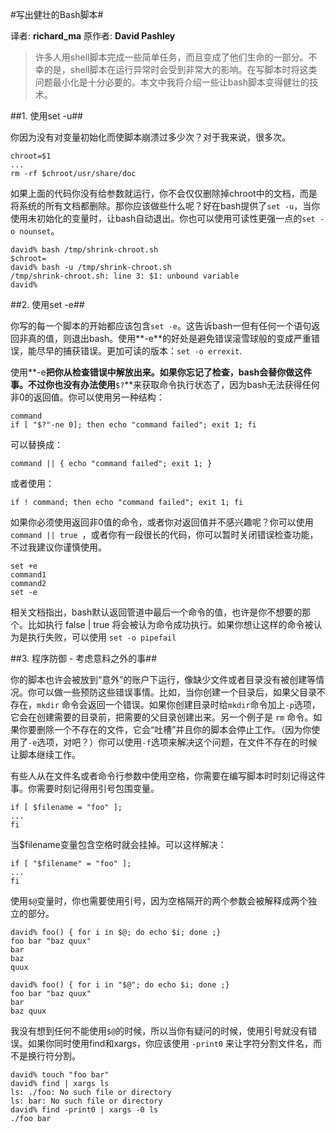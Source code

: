 #写出健壮的Bash脚本#

译者: **richard_ma** 原作者: **David Pashley**

>许多人用shell脚本完成一些简单任务，而且变成了他们生命的一部分。不幸的是，shell脚本在运行异常时会受到非常大的影响。在写脚本时将这类问题最小化是十分必要的。本文中我将介绍一些让bash脚本变得健壮的技术。

##1. 使用set -u##

你因为没有对变量初始化而使脚本崩溃过多少次？对于我来说，很多次。

```shell
chroot=$1
...
rm -rf $chroot/usr/share/doc
```

如果上面的代码你没有给参数就运行，你不会仅仅删除掉chroot中的文档，而是将系统的所有文档都删除。那你应该做些什么呢？好在bash提供了`set -u`，当你使用未初始化的变量时，让bash自动退出。你也可以使用可读性更强一点的`set -o nounset`。

```shell
david% bash /tmp/shrink-chroot.sh
$chroot=
david% bash -u /tmp/shrink-chroot.sh
/tmp/shrink-chroot.sh: line 3: $1: unbound variable
david%
```

##2. 使用set -e##

你写的每一个脚本的开始都应该包含`set -e`。这告诉bash一但有任何一个语句返回非真的值，则退出bash。使用**-e**的好处是避免错误滚雪球般的变成严重错误，能尽早的捕获错误。更加可读的版本：`set -o errexit`.

使用**-e**把你从检查错误中解放出来。如果你忘记了检查，bash会替你做这件事。不过你也没有办法使用**`$?`**来获取命令执行状态了，因为bash无法获得任何非0的返回值。你可以使用另一种结构：

```shell
command
if [ "$?"-ne 0]; then echo "command failed"; exit 1; fi
```

可以替换成：

```shell
command || { echo "command failed"; exit 1; }
```

或者使用：

```shell
if ! command; then echo "command failed"; exit 1; fi
```

如果你必须使用返回非0值的命令，或者你对返回值并不感兴趣呢？你可以使用 `command || true `，或者你有一段很长的代码，你可以暂时关闭错误检查功能，不过我建议你谨慎使用。

```shell
set +e
command1
command2
set -e
```

相关文档指出，bash默认返回管道中最后一个命令的值，也许是你不想要的那个。比如执行 false | true 将会被认为命令成功执行。如果你想让这样的命令被认为是执行失败，可以使用 `set -o pipefail`

##3. 程序防御 - 考虑意料之外的事##

你的脚本也许会被放到“意外”的账户下运行，像缺少文件或者目录没有被创建等情况。你可以做一些预防这些错误事情。比如，当你创建一个目录后，如果父目录不存在，`mkdir` 命令会返回一个错误。如果你创建目录时给`mkdir`命令加上`-p`选项，它会在创建需要的目录前，把需要的父目录创建出来。另一个例子是 `rm` 命令。如果你要删除一个不存在的文件，它会“吐槽”并且你的脚本会停止工作。（因为你使用了`-e`选项，对吧？）你可以使用`-f`选项来解决这个问题，在文件不存在的时候让脚本继续工作。

有些人从在文件名或者命令行参数中使用空格，你需要在编写脚本时时刻记得这件事。你需要时刻记得用引号包围变量。

```shell
if [ $filename = "foo" ];
...
fi
```

当$filename变量包含空格时就会挂掉。可以这样解决：

```shell
if [ "$filename" = "foo" ];
...
fi
```

使用`$@`变量时，你也需要使用引号，因为空格隔开的两个参数会被解释成两个独立的部分。

```shell
david% foo() { for i in $@; do echo $i; done ;}
foo bar "baz quux"
bar
baz
quux

david% foo() { for i in "$@"; do echo $i; done ;}
foo bar "baz quux"
bar
baz quux
```

我没有想到任何不能使用`$@`的时候，所以当你有疑问的时候，使用引号就没有错误。如果你同时使用find和xargs，你应该使用 `-print0` 来让字符分割文件名，而不是换行符分割。

```shell
david% touch "foo bar"
david% find | xargs ls
ls: ./foo: No such file or directory
ls: bar: No such file or directory
david% find -print0 | xargs -0 ls
./foo bar
```

